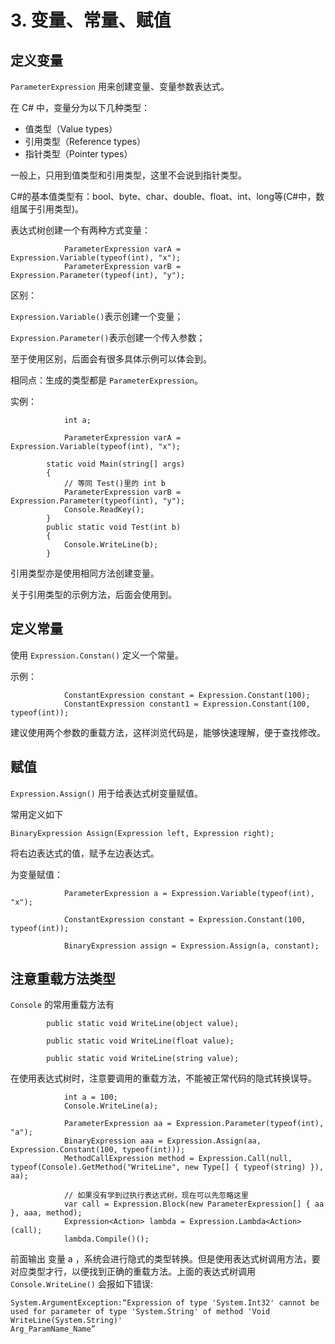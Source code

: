 # 3. 变量、常量、赋值

## 定义变量

`ParameterExpression` 用来创建变量、变量参数表达式。

在 C\# 中，变量分为以下几种类型：

* 值类型（Value types）
* 引用类型（Reference types）
* 指针类型（Pointer types）

一般上，只用到值类型和引用类型，这里不会说到指针类型。

C\#的基本值类型有：bool、byte、char、double、float、int、long等\(C\#中，数组属于引用类型\)。

表达式树创建一个有两种方式变量：

```text
            ParameterExpression varA = Expression.Variable(typeof(int), "x");
            ParameterExpression varB = Expression.Parameter(typeof(int), "y");
```

区别：

`Expression.Variable()`表示创建一个变量；

`Expression.Parameter()`表示创建一个传入参数；

至于使用区别，后面会有很多具体示例可以体会到。

相同点：生成的类型都是 `ParameterExpression`。

实例：

```text
            int a; 

            ParameterExpression varA = Expression.Variable(typeof(int), "x");
```

```text
        static void Main(string[] args)
        {
            // 等同 Test()里的 int b
            ParameterExpression varB = Expression.Parameter(typeof(int), "y");
            Console.ReadKey();
        }
        public static void Test(int b)
        {
            Console.WriteLine(b);
        }
```

引用类型亦是使用相同方法创建变量。

关于引用类型的示例方法，后面会使用到。

## 定义常量

使用 `Expression.Constan()` 定义一个常量。

示例：

```text
            ConstantExpression constant = Expression.Constant(100);
            ConstantExpression constant1 = Expression.Constant(100, typeof(int));
```

建议使用两个参数的重载方法，这样浏览代码是，能够快速理解，便于查找修改。

## 赋值

`Expression.Assign()` 用于给表达式树变量赋值。

常用定义如下

```text
BinaryExpression Assign(Expression left, Expression right);
```

将右边表达式的值，赋予左边表达式。

为变量赋值：

```text
            ParameterExpression a = Expression.Variable(typeof(int), "x");

            ConstantExpression constant = Expression.Constant(100, typeof(int));

            BinaryExpression assign = Expression.Assign(a, constant);
```

## 注意重载方法类型

`Console` 的常用重载方法有

```text
        public static void WriteLine(object value);

        public static void WriteLine(float value);

        public static void WriteLine(string value);
```

在使用表达式树时，注意要调用的重载方法，不能被正常代码的隐式转换误导。

```text
            int a = 100;
            Console.WriteLine(a);

            ParameterExpression aa = Expression.Parameter(typeof(int), "a");
            BinaryExpression aaa = Expression.Assign(aa, Expression.Constant(100, typeof(int)));
            MethodCallExpression method = Expression.Call(null, typeof(Console).GetMethod("WriteLine", new Type[] { typeof(string) }), aa);

            // 如果没有学到过执行表达式树，现在可以先忽略这里
            var call = Expression.Block(new ParameterExpression[] { aa }, aaa, method);
            Expression<Action> lambda = Expression.Lambda<Action>(call);
            lambda.Compile()();
```

前面输出 变量 a ，系统会进行隐式的类型转换。但是使用表达式树调用方法，要对应类型才行，以便找到正确的重载方法。上面的表达式树调用 `Console.WriteLine()` 会报如下错误:

```text
System.ArgumentException:“Expression of type 'System.Int32' cannot be used for parameter of type 'System.String' of method 'Void WriteLine(System.String)'
Arg_ParamName_Name”
```


